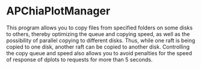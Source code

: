 # APChiaPlotManager
This program allows you to copy files from specified folders on some disks to others, thereby optimizing the queue and copying speed, as well as the possibility of parallel copying to different disks. Thus, while one raft is being copied to one disk, another raft can be copied to another disk.  Controlling the copy queue and speed also allows you to avoid penalties for the speed of response of dplots to requests for more than 5 seconds.
